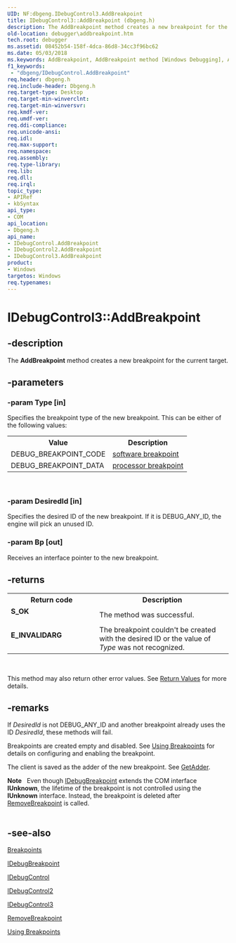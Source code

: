 ```yaml
---
UID: NF:dbgeng.IDebugControl3.AddBreakpoint
title: IDebugControl3::AddBreakpoint (dbgeng.h)
description: The AddBreakpoint method creates a new breakpoint for the current target.
old-location: debugger\addbreakpoint.htm
tech.root: debugger
ms.assetid: 08452b54-158f-4dca-86d8-34cc3f96bc62
ms.date: 05/03/2018
ms.keywords: AddBreakpoint, AddBreakpoint method [Windows Debugging], AddBreakpoint method [Windows Debugging],IDebugControl interface, AddBreakpoint method [Windows Debugging],IDebugControl2 interface, AddBreakpoint method [Windows Debugging],IDebugControl3 interface, IDebugControl interface [Windows Debugging],AddBreakpoint method, IDebugControl2 interface [Windows Debugging],AddBreakpoint method, IDebugControl2::AddBreakpoint, IDebugControl3 interface [Windows Debugging],AddBreakpoint method, IDebugControl3.AddBreakpoint, IDebugControl3::AddBreakpoint, IDebugControl::AddBreakpoint, IDebugControl_3d11665a-ec78-4742-8195-2798601814e9.xml, dbgeng/IDebugControl2::AddBreakpoint, dbgeng/IDebugControl3::AddBreakpoint, dbgeng/IDebugControl::AddBreakpoint, debugger.addbreakpoint
f1_keywords:
 - "dbgeng/IDebugControl.AddBreakpoint"
req.header: dbgeng.h
req.include-header: Dbgeng.h
req.target-type: Desktop
req.target-min-winverclnt: 
req.target-min-winversvr: 
req.kmdf-ver: 
req.umdf-ver: 
req.ddi-compliance: 
req.unicode-ansi: 
req.idl: 
req.max-support: 
req.namespace: 
req.assembly: 
req.type-library: 
req.lib: 
req.dll: 
req.irql: 
topic_type:
- APIRef
- kbSyntax
api_type:
- COM
api_location:
- Dbgeng.h
api_name:
- IDebugControl.AddBreakpoint
- IDebugControl2.AddBreakpoint
- IDebugControl3.AddBreakpoint
product:
- Windows
targetos: Windows
req.typenames: 
---
```


# IDebugControl3::AddBreakpoint


## -description


The <b>AddBreakpoint</b>  method creates a new breakpoint for the current target.


## -parameters




### -param Type [in]

Specifies the breakpoint type of the new breakpoint.  This can be either of the following values:

<table>
<tr>
<th>Value</th>
<th>Description</th>
</tr>
<tr>
<td>
DEBUG_BREAKPOINT_CODE

</td>
<td>
<a href="https://docs.microsoft.com/windows-hardware/drivers/debugger/s">software breakpoint</a>

</td>
</tr>
<tr>
<td>
DEBUG_BREAKPOINT_DATA

</td>
<td>
<a href="https://docs.microsoft.com/windows-hardware/drivers/debugger/p">processor breakpoint</a>

</td>
</tr>
</table>
 


### -param DesiredId [in]

Specifies the desired ID of the new breakpoint.  If it is DEBUG_ANY_ID, the engine will pick an unused ID.


### -param Bp [out]

Receives an interface pointer to the new breakpoint.


## -returns



<table>
<tr>
<th>Return code</th>
<th>Description</th>
</tr>
<tr>
<td width="40%">
<dl>
<dt><b>S_OK</b></dt>
</dl>
</td>
<td width="60%">
The method was successful.

</td>
</tr>
<tr>
<td width="40%">
<dl>
<dt><b>E_INVALIDARG</b></dt>
</dl>
</td>
<td width="60%">
The breakpoint couldn't be created with the desired ID or the value of <i>Type</i> was not recognized.

</td>
</tr>
</table>
 

This method may also return other error values.  See <a href="https://docs.microsoft.com/windows-hardware/drivers/debugger/hresult-values">Return Values</a> for more details.




## -remarks



If <i>DesiredId</i> is not DEBUG_ANY_ID and another breakpoint already uses the ID <i>DesiredId</i>, these methods will fail.

Breakpoints are created empty and disabled.  See <a href="https://docs.microsoft.com/windows-hardware/drivers/debugger/using-breakpoints2">Using Breakpoints</a> for details on configuring and enabling the breakpoint.

The client is saved as the adder of the new breakpoint. See <a href="https://docs.microsoft.com/windows-hardware/drivers/ddi/dbgeng/nf-dbgeng-idebugbreakpoint2-getadder">GetAdder</a>. 

<div class="alert"><b>Note</b>    Even though <a href="https://docs.microsoft.com/windows-hardware/drivers/ddi/dbgeng/nn-dbgeng-idebugbreakpoint">IDebugBreakpoint</a> extends the COM interface <b>IUnknown</b>, the lifetime of the breakpoint is not controlled using the <b>IUnknown</b> interface.  Instead, the breakpoint is deleted after <a href="https://docs.microsoft.com/windows-hardware/drivers/ddi/dbgeng/nf-dbgeng-idebugcontrol3-removebreakpoint">RemoveBreakpoint</a> is called.</div>
<div> </div>



## -see-also




<a href="https://docs.microsoft.com/windows-hardware/drivers/debugger/breakpoints3">Breakpoints</a>



<a href="https://docs.microsoft.com/windows-hardware/drivers/ddi/dbgeng/nn-dbgeng-idebugbreakpoint">IDebugBreakpoint</a>



<a href="https://docs.microsoft.com/windows-hardware/drivers/ddi/dbgeng/nn-dbgeng-idebugcontrol">IDebugControl</a>



<a href="https://docs.microsoft.com/windows-hardware/drivers/ddi/dbgeng/nn-dbgeng-idebugcontrol2">IDebugControl2</a>



<a href="https://docs.microsoft.com/windows-hardware/drivers/ddi/dbgeng/nn-dbgeng-idebugcontrol3">IDebugControl3</a>



<a href="https://docs.microsoft.com/windows-hardware/drivers/ddi/dbgeng/nf-dbgeng-idebugcontrol3-removebreakpoint">RemoveBreakpoint</a>



<a href="https://docs.microsoft.com/windows-hardware/drivers/debugger/using-breakpoints2">Using Breakpoints</a>
 

 


